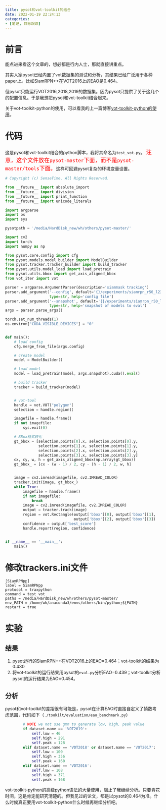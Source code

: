 ```yaml
---
title: pysot和vot-toolkit的结合
date: 2022-01-19 22:24:13
categories: 
- [笔记, 目标跟踪]
---
```


# 前言
能点进来看这个文章的，想必都是行内人士，那就直接讲重点。

其实人家pysot已经内置了vot数据集的测试和分析，其结果已经广泛用于各种paper上。比如SiamRPN++在VOT2016上的EAO是0.464。

但pysot只能运行VOT2016,2018,2019的数据集。因为pysot只提供了关于这几个的配置信息。于是我想把pysot和vot-toolkit结合起来。

关于vot-toolkit-python的使用，可以看我的上一篇博客[vot-toolkit-python的使用](https://blog.csdn.net/a171232886/article/details/122575852)。

<!--more-->

# 代码
这是pysot和vot-toolkit结合的python脚本，我将其命名为```test_vot.py```。
<font face="黑体"  color=#FF0000 size=4> 注意，这个文件放在```pysot-master```下面，而不是```pysot-master/tools```下面。</font>这样可回避pysot复杂的环境变量设置。

```python
# Copyright (c) SenseTime. All Rights Reserved.

from __future__ import absolute_import
from __future__ import division
from __future__ import print_function
from __future__ import unicode_literals

import argparse
import os
import sys

pysotpath = '/media/HardDisk_new/wh/others/pysot-master/'

import cv2
import torch
import numpy as np

from pysot.core.config import cfg
from pysot.models.model_builder import ModelBuilder
from pysot.tracker.tracker_builder import build_tracker
from pysot.utils.model_load import load_pretrain
from pysot.utils.bbox import get_axis_aligned_bbox
from vot_iter import vot

parser = argparse.ArgumentParser(description='siammask tracking')
parser.add_argument('--config', default='{}/experiments/siamrpn_r50_l234_dwxcorr/config.yaml'.format(pysotpath),
                    type=str, help='config file')
parser.add_argument('--snapshot', default='{}/experiments/siamrpn_r50_l234_dwxcorr/model.pth'.format(pysotpath),
                    type=str, help='snapshot of models to eval')
args = parser.parse_args()

torch.set_num_threads(1)
os.environ["CUDA_VISIBLE_DEVICES"] = "0"


def main():
    # load config
    cfg.merge_from_file(args.config)

    # create model
    model = ModelBuilder()

    # load model
    model = load_pretrain(model, args.snapshot).cuda().eval()

    # build tracker
    tracker = build_tracker(model)


    # vot-tool
    handle = vot.VOT("polygon")
    selection = handle.region()

    imagefile = handle.frame()
    if not imagefile:
        sys.exit(0)

    # BBox格式转化
    gt_bbox = [selection.points[0].x, selection.points[0].y,
               selection.points[1].x, selection.points[1].y,
               selection.points[2].x, selection.points[2].y,
               selection.points[3].x, selection.points[3].y]
    cx, cy, w, h = get_axis_aligned_bbox(np.array(gt_bbox))
    gt_bbox_ = [cx - (w - 1) / 2, cy - (h - 1) / 2, w, h]


    image = cv2.imread(imagefile, cv2.IMREAD_COLOR)
    tracker.init(image, gt_bbox_)
    while True:
        imagefile = handle.frame()
        if not imagefile:
            break
        image = cv2.imread(imagefile, cv2.IMREAD_COLOR)
        output = tracker.track(image)
        region = vot.Rectangle(output['bbox'][0], output['bbox'][1],
                               output['bbox'][2], output['bbox'][3])
        confidence = output['best_score']
        handle.report(region, confidence)


if __name__ == '__main__':
    main()
```

# 修改trackers.ini文件
```shell
[SiamRPNpp]
label = SiamRPNpp
protocol = traxpython  
command = test_vot 
paths = /media/HardDisk_new/wh/others/pysot-master/
env_PATH = /home/wh/anaconda3/envs/others/bin/python;${PATH}   
restart = true
```

# 实验
## 结果
1. pysot运行的SiamRPN++在VOT2016上的EAO=0.464；vot-toolkit的结果为0.430
2. 将vot-toolkit的运行结果用pysot的```eval.py```分析EAO=0.439；vot-toolkit分析pysot的运行结果为EAO=0.454。

## 分析
pysot和vot-toolkit的差距很有可能是，pysot在计算EAO时直接自定义了帧数考虑范围，代码如下（```./tookilt/evaluation/eao_benchmark.py```）
```python
        # NOTE we not use gmm to generate low, high, peak value
        if dataset.name == 'VOT2019':
            self.low = 46
            self.high = 291
            self.peak = 128
        elif dataset.name == 'VOT2018' or dataset.name == 'VOT2017':
            self.low = 100
            self.high = 356
            self.peak = 160
        elif dataset.name == 'VOT2016':
            self.low = 108
            self.high = 371
            self.peak = 168
```

vot-toolkit-python的高级python语法的大量使用，阻止了我继续分析。只要肯花时间，这是肯定能研究清楚的。但我见过的论文，都是以pysot的0.464为准。什么时候真正要用vot-toolkit-python什么时候再继续分析吧。